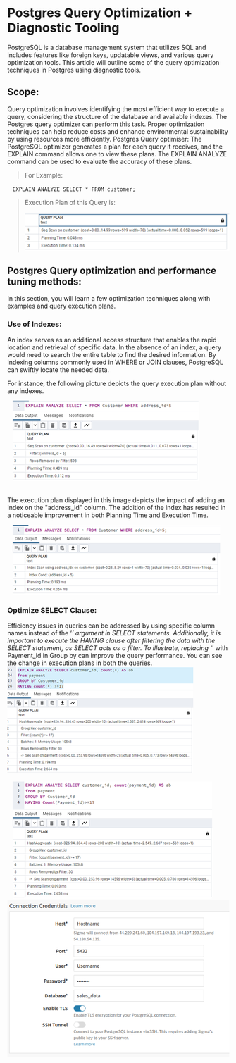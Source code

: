# Postgres Query Optimization + Diagnostic Tooling



PostgreSQL is a database management system that utilizes SQL and includes features like foreign keys, updatable views, and various query optimization tools. This article will outline some of the query optimization techniques in Postgres using diagnostic tools.
<br />
## Scope:
Query optimization involves identifying the most efficient way to execute a query, considering the structure of the database and available indexes. The Postgres query optimizer can perform this task. Proper optimization techniques can help reduce costs and enhance environmental sustainability by using resources more efficiently.
Postgres Query optimiser:
The PostgreSQL optimizer generates a plan for each query it receives, and the EXPLAIN command allows one to view these plans. The EXPLAIN ANALYZE command can be used to evaluate the accuracy of these plans.
 &nbsp; 
 > For Example:
 
 &nbsp;&nbsp; `` EXPLAIN ANALYZE SELECT * FROM customer; ``
 
  > Execution Plan of this Query is: <br>
&nbsp;&nbsp;![](.gitbook/assets/images/Picture1.png)
 
## Postgres Query optimization and performance tuning methods:
In this section, you will learn a few optimization techniques along with examples and query execution plans.
### Use of Indexes:
An index serves as an additional access structure that enables the rapid location and retrieval of specific data. In the absence of an index, a query would need to search the entire table to find the desired information. By indexing columns commonly used in WHERE or JOIN clauses, PostgreSQL can swiftly locate the needed data.

For instance, the following picture depicts the query execution plan without any indexes.

&nbsp;&nbsp; ![](.gitbook/assets/images/Picture2.png)

<br>The execution plan displayed in this image depicts the impact of adding an index on the "address_id" column. The addition of the index has resulted in a noticeable improvement in both Planning Time and Execution Time.

&nbsp;&nbsp; ![](.gitbook/assets/images/Picture3.png)

### Optimize SELECT Clause:
Efficiency issues in queries can be addressed by using specific column names instead of the ‘*’ argument in SELECT statements. Additionally, it is important to execute the HAVING clause after filtering the data with the SELECT statement, as SELECT acts as a filter. To illustrate, replacing ‘*’ with Payment_id in Group by can improve the query performance. You can see the change in execution plans in both the queries.
 &nbsp;&nbsp;   ![](.gitbook/assets/images/Picture4.png)   
 <br>
 &nbsp;&nbsp; ![](.gitbook/assets/images/Picture5.png)
![](/.gitbook/assets/.sigma-images/connection-credentials.png)

